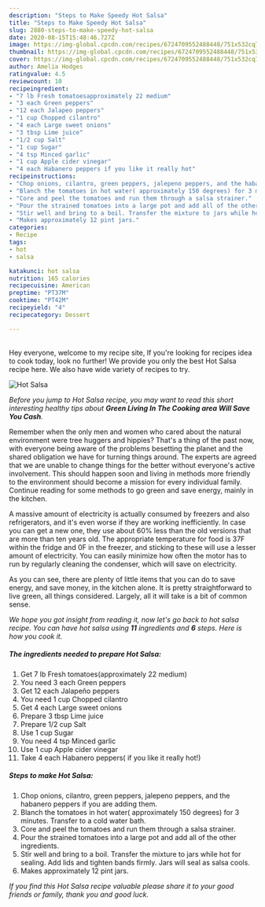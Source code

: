 ```yaml
---
description: "Steps to Make Speedy Hot Salsa"
title: "Steps to Make Speedy Hot Salsa"
slug: 2880-steps-to-make-speedy-hot-salsa
date: 2020-08-15T15:48:46.727Z
image: https://img-global.cpcdn.com/recipes/6724709552488448/751x532cq70/hot-salsa-recipe-main-photo.jpg
thumbnail: https://img-global.cpcdn.com/recipes/6724709552488448/751x532cq70/hot-salsa-recipe-main-photo.jpg
cover: https://img-global.cpcdn.com/recipes/6724709552488448/751x532cq70/hot-salsa-recipe-main-photo.jpg
author: Amelia Hodges
ratingvalue: 4.5
reviewcount: 10
recipeingredient:
- "7 lb Fresh tomatoesapproximately 22 medium"
- "3 each Green peppers"
- "12 each Jalapeo peppers"
- "1 cup Chopped cilantro"
- "4 each Large sweet onions"
- "3 tbsp Lime juice"
- "1/2 cup Salt"
- "1 cup Sugar"
- "4 tsp Minced garlic"
- "1 cup Apple cider vinegar"
- "4 each Habanero peppers if you like it really hot"
recipeinstructions:
- "Chop onions, cilantro, green peppers, jalepeno peppers, and the habanero peppers if you are adding them."
- "Blanch the tomatoes in hot water( approximately 150 degrees) for 3 minutes. Transfer to a cold water bath."
- "Core and peel the tomatoes and run them through a salsa strainer."
- "Pour the strained tomatoes into a large pot and add all of the other ingredients."
- "Stir well and bring to a boil. Transfer the mixture to jars while hot for sealing. Add lids and tighten bands firmly. Jars will seal as salsa cools."
- "Makes approximately 12 pint jars."
categories:
- Recipe
tags:
- hot
- salsa

katakunci: hot salsa 
nutrition: 165 calories
recipecuisine: American
preptime: "PT37M"
cooktime: "PT42M"
recipeyield: "4"
recipecategory: Dessert

---
```

<br>
Hey everyone, welcome to my recipe site, If you're looking for recipes idea to cook today, look no further! We provide you only the best Hot Salsa recipe here. We also have wide variety of recipes to try.
<br>


![Hot Salsa](https://img-global.cpcdn.com/recipes/6724709552488448/751x532cq70/hot-salsa-recipe-main-photo.jpg)

<i>Before you jump to Hot Salsa recipe, you may want to read this short interesting healthy tips about 
<strong>Green Living In The Cooking area Will Save You Cash</strong>.</i>
</br>

Remember when the only men and women who cared about the natural environment were tree huggers and hippies? That's a thing of the past now, with everyone being aware of the problems besetting the planet and the shared obligation we have for turning things around. The experts are agreed that we are unable to change things for the better without everyone's active involvement. This should happen soon and living in methods more friendly to the environment should become a mission for every individual family. Continue reading for some methods to go green and save energy, mainly in the kitchen.

A massive amount of electricity is actually consumed by freezers and also refrigerators, and it's even worse if they are working inefficiently. In case you can get a new one, they use about 60% less than the old versions that are more than ten years old. The appropriate temperature for food is 37F within the fridge and 0F in the freezer, and sticking to these will use a lesser amount of electricity. You can easily minimize how often the motor has to run by regularly cleaning the condenser, which will save on electricity.

As you can see, there are plenty of little items that you can do to save energy, and save money, in the kitchen alone. It is pretty straightforward to live green, all things considered. Largely, all it will take is a bit of common sense.


<i>We hope you got insight from reading it, now let's go back to hot salsa recipe. You can have hot salsa using <strong>11</strong> ingredients and <strong>6</strong> steps. Here is how you cook it.
</i>

##### The ingredients needed to prepare Hot Salsa:

1. Get 7 lb Fresh tomatoes(approximately 22 medium)
1. You need 3 each Green peppers
1. Get 12 each Jalapeño peppers
1. You need 1 cup Chopped cilantro
1. Get 4 each Large sweet onions
1. Prepare 3 tbsp Lime juice
1. Prepare 1/2 cup Salt
1. Use 1 cup Sugar
1. You need 4 tsp Minced garlic
1. Use 1 cup Apple cider vinegar
1. Take 4 each Habanero peppers( if you like it really hot!)


##### Steps to make Hot Salsa:

1. Chop onions, cilantro, green peppers, jalepeno peppers, and the habanero peppers if you are adding them.
1. Blanch the tomatoes in hot water( approximately 150 degrees) for 3 minutes. Transfer to a cold water bath.
1. Core and peel the tomatoes and run them through a salsa strainer.
1. Pour the strained tomatoes into a large pot and add all of the other ingredients.
1. Stir well and bring to a boil. Transfer the mixture to jars while hot for sealing. Add lids and tighten bands firmly. Jars will seal as salsa cools.
1. Makes approximately 12 pint jars.


<i>If you find this Hot Salsa recipe valuable please share it to your good friends or family, thank you and good luck.</i>
